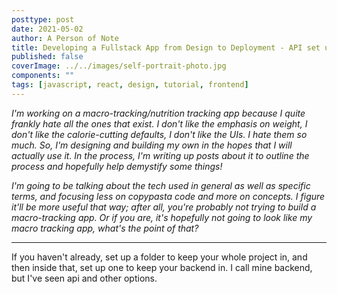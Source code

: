 ```yaml
---
posttype: post
date: 2021-05-02
author: A Person of Note
title: Developing a Fullstack App from Design to Deployment - API set up and basic concepts
published: false
coverImage: ../../images/self-portrait-photo.jpg
components: ""
tags: [javascript, react, design, tutorial, frontend]
---
```

*I'm working on a macro-tracking/nutrition tracking app because I quite frankly hate all the ones that exist. I don't like the emphasis on weight, I don't like the calorie-cutting defaults, I don't like the UIs. I hate them so much. So, I'm designing and building my own in the hopes that I will actually use it. In the process, I'm writing up posts about it to outline the process and hopefully help demystify some things!*

*I'm going to be talking about the tech used in general as well as specific terms, and focusing less on copypasta code and more on concepts. I figure it'll be more useful that way; after all, you're probably not trying to build a macro-tracking app. Or if you are, it's hopefully not going to look like *my* macro tracking app, what's the point of that?*

-----

If you haven't already, set up a folder to keep your whole project in, and then inside that, set up one to keep your backend in. I call mine backend, but I've seen api and other options. 






<div style="padding-bottom: 2rem"></div>